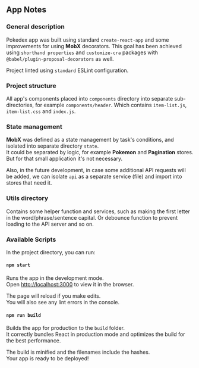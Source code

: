 ## App Notes

### General description
Pokedex app was built using standard `create-react-app` and some improvements for using **MobX** decorators.
This goal has been achieved using `shorthand properties` and `customize-cra` packages with `@babel/plugin-proposal-decorators` as well.

Project linted using `standard` ESLint configuration.

### Project structure

All app's components placed into `components` directory into separate sub-directories, 
for example `components/header`. Which contains `item-list.js`, `item-list.css` and `index.js`.

### State management

**MobX** was defined as a state management by task's conditions, and isolated into separate
directory `state`.<br>
It could be separated by logic, for example **Pokemon** and **Pagination** stores.
But for that small application it's not necessary.

Also, in the future development, in case some additional API requests will be added, we can isolate `api` 
as a separate service (file) and import into stores that need it.

### Utils directory

Contains some helper function and services, such as making the first letter in the word/phrase/sentence capital.
Or debounce function to prevent loading to the API server and so on.

### Available Scripts

In the project directory, you can run:

#### `npm start`

Runs the app in the development mode.<br>
Open [http://localhost:3000](http://localhost:3000) to view it in the browser.

The page will reload if you make edits.<br>
You will also see any lint errors in the console.

#### `npm run build`

Builds the app for production to the `build` folder.<br>
It correctly bundles React in production mode and optimizes the build for the best performance.

The build is minified and the filenames include the hashes.<br>
Your app is ready to be deployed!


